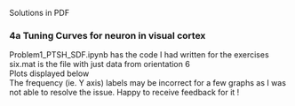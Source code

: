 Solutions in PDF

### 4a Tuning Curves for neuron in visual cortex

Problem1_PTSH_SDF.ipynb has the code I had written for the exercises \
six.mat is the file with just data from orientation 6 \
Plots displayed below \
The frequency (ie. Y axis) labels may be incorrect for a few graphs as I was not able to resolve the issue. Happy to receive feedback for it !
